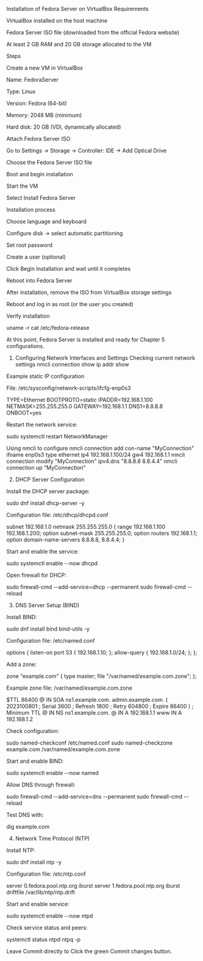 Installation of Fedora Server on VirtualBox
Requirements

VirtualBox installed on the host machine

Fedora Server ISO file (downloaded from the official Fedora website)

At least 2 GB RAM and 20 GB storage allocated to the VM

Steps

Create a new VM in VirtualBox

Name: FedoraServer

Type: Linux

Version: Fedora (64-bit)

Memory: 2048 MB (minimum)

Hard disk: 20 GB (VDI, dynamically allocated)

Attach Fedora Server ISO

Go to Settings → Storage → Controller: IDE → Add Optical Drive

Choose the Fedora Server ISO file

Boot and begin installation

Start the VM

Select Install Fedora Server

Installation process

Choose language and keyboard

Configure disk → select automatic partitioning

Set root password

Create a user (optional)

Click Begin Installation and wait until it completes

Reboot into Fedora Server

After installation, remove the ISO from VirtualBox storage settings

Reboot and log in as root (or the user you created)

Verify installation

uname -r
cat /etc/fedora-release


At this point, Fedora Server is installed and ready for Chapter 5 configurations.

1. Configuring Network Interfaces and Settings
Checking current network settings
nmcli connection show
ip addr show

Example static IP configuration

File: /etc/sysconfig/network-scripts/ifcfg-enp0s3

TYPE=Ethernet
BOOTPROTO=static
IPADDR=192.168.1.100
NETMASK=255.255.255.0
GATEWAY=192.168.1.1
DNS1=8.8.8.8
ONBOOT=yes


Restart the network service:

sudo systemctl restart NetworkManager

Using nmcli to configure
nmcli connection add con-name "MyConnection" ifname enp0s3 type ethernet ip4 192.168.1.100/24 gw4 192.168.1.1
nmcli connection modify "MyConnection" ipv4.dns "8.8.8.8 8.8.4.4"
nmcli connection up "MyConnection"

2. DHCP Server Configuration

Install the DHCP server package:

sudo dnf install dhcp-server -y


Configuration file: /etc/dhcp/dhcpd.conf

subnet 192.168.1.0 netmask 255.255.255.0 {
    range 192.168.1.100 192.168.1.200;
    option subnet-mask 255.255.255.0;
    option routers 192.168.1.1;
    option domain-name-servers 8.8.8.8, 8.8.4.4;
}


Start and enable the service:

sudo systemctl enable --now dhcpd


Open firewall for DHCP:

sudo firewall-cmd --add-service=dhcp --permanent
sudo firewall-cmd --reload

3. DNS Server Setup (BIND)

Install BIND:

sudo dnf install bind bind-utils -y


Configuration file: /etc/named.conf

options {
    listen-on port 53 { 192.168.1.10; };
    allow-query { 192.168.1.0/24; };
};


Add a zone:

zone "example.com" {
    type master;
    file "/var/named/example.com.zone";
};


Example zone file: /var/named/example.com.zone

$TTL 86400
@   IN  SOA ns1.example.com. admin.example.com. (
        2023100801 ; Serial
        3600       ; Refresh
        1800       ; Retry
        604800     ; Expire
        86400 )    ; Minimum TTL
@   IN  NS  ns1.example.com.
@   IN  A   192.168.1.1
www IN  A   192.168.1.2


Check configuration:

sudo named-checkconf /etc/named.conf
sudo named-checkzone example.com /var/named/example.com.zone


Start and enable BIND:

sudo systemctl enable --now named


Allow DNS through firewall:

sudo firewall-cmd --add-service=dns --permanent
sudo firewall-cmd --reload


Test DNS with:

dig example.com

4. Network Time Protocol (NTP)

Install NTP:

sudo dnf install ntp -y


Configuration file: /etc/ntp.conf

server 0.fedora.pool.ntp.org iburst
server 1.fedora.pool.ntp.org iburst
driftfile /var/lib/ntp/ntp.drift


Start and enable service:

sudo systemctl enable --now ntpd


Check service status and peers:

systemctl status ntpd
ntpq -p



Leave Commit directly to
Click the green Commit changes button.
